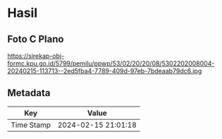 # Hasil

## Foto C Plano

https://sirekap-obj-formc.kpu.go.id/5799/pemilu/ppwp/53/02/20/20/08/5302202008004-20240215-113713--2ed5fba4-7789-409d-97eb-7bdeaab79dc6.jpg


## Metadata

| Key        | Value               |
| ---------- | ------------------- |
| Time Stamp | 2024-02-15 21:01:18 |



